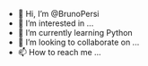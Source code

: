 - 👋 Hi, I’m @BrunoPersi
- 👀 I’m interested in ...
- 🌱 I’m currently learning Python
- 💞️ I’m looking to collaborate on ...
- 📫 How to reach me ...

<!---
BrunoPersi/BrunoPersi is a ✨ special ✨ repository because its `README.md` (this file) appears on your GitHub profile.
You can click the Preview link to take a look at your changes.
--->
